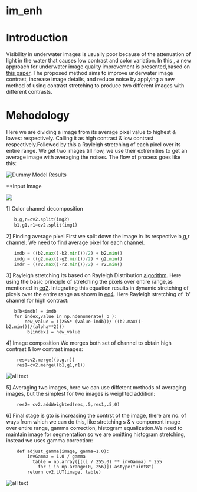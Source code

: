 # im_enh
# Introduction
Visibility in underwater images is usually poor because of the attenuation of light in the water that causes low contrast and color variation. In this , a new approach for underwater image quality improvement is presented,based on [this paper](https://www.sciencedirect.com/science/article/pii/S2092678216302588/pdfft?md5=0fb801ccd8c3b98979cb631428a2c3e9&pid=1-s2.0-S2092678216302588-main.pdf). The proposed method aims to improve underwater image contrast, increase image details, and reduce noise by applying a new method of using contrast stretching to produce two different images with different contrasts.

# Mehodology
Here we are dividing a image from its average pixel value to highest & lowest respectively. Calling it as high contrast & low contrast respectively.Followed by this a Rayleigh stretching of each pixel over its entire range. We get two images till now, we use their extremities to get an average image with averaging the noises.
The flow of process goes like this:

![Dummy Model Results](https://ars.els-cdn.com/content/image/1-s2.0-S2092678216302588-gr2.jpg)

**Input Image


![](https://github.com/ajit2704/im_enh/blob/master/ori.png)


1] Color channel decomposition
 ```python
    b,g,r=cv2.split(img2)
    b1,g1,r1=cv2.split(img1)
  ```

2] Finding average pixel
    First we split down the image in its respective b,g,r channel. We need to find average pixel for each channel.
  
  ```python
     imdb = ((b2.max()-b2.min())/2) + b2.min()
     imdg = ((g2.max()-g2.min())/2) + g2.min()
     imdr = ((r2.max()-r2.min())/2) + r2.min()

   ```
   
 3] Rayleigh stretching
     Its based on Rayleigh Distribution [algorithm](https://wikimedia.org/api/rest_v1/media/math/render/svg/8a06343fb89f74d188c25aef4931739d6c488467).
     Here using the basic principle of stretching the pixels over entire range,as mentioned in [eq2](https://www.sciencedirect.com/science/article/pii/S2092678216302588#formula2).
     Integrating this equation results in dynamic stretching of pixels over the entire range as shown in [eq4](https://www.sciencedirect.com/science/article/pii/S2092678216302588#formula4).
     Here Rayleigh stretching of 'b' channel for high contrast:
     
    
       b[b<imdb] = imdb
       for index,value in np.ndenumerate( b ):
           new_value = ((255* (value-imdb))/ ((b2.max()-b2.min())/(alpha**2)))
            b[index] = new_value
            
   4] Image composition
       We merges both set of channel to obtain high contrast & low contrast images:
     
     
        res=cv2.merge((b,g,r))
        res1=cv2.merge((b1,g1,r1))
    
   ![all text](https://github.com/ajit2704/im_enh/blob/master/con_screenshot_04.12.2017.png)
     
    
   5] Averaging two images, here we can use diffetent methods of averaging images, but the simplest for two images is weighted addition:
        
        res2= cv2.addWeighted(res,.5,res1,.5,0)

   6] Final stage is gto is increasing the contrst of the image, there are no. of ways from which we can do this, like stretching s & v component image over entire range, gamma correction, histogram equalization.We need to maintain image for segmentation so we are omitting histogram stretching, instead we uses gamma correction:
        
     
        def adjust_gamma(image, gamma=1.0):
            invGamma = 1.0 / gamma
	          table = np.array([((i / 255.0) ** invGamma) * 255
		        for i in np.arange(0, 256)]).astype("uint8")
            return cv2.LUT(image, table)
       
     
  ![all text](https://github.com/ajit2704/im_enh/blob/master/avg.png)        
                    
                                 
